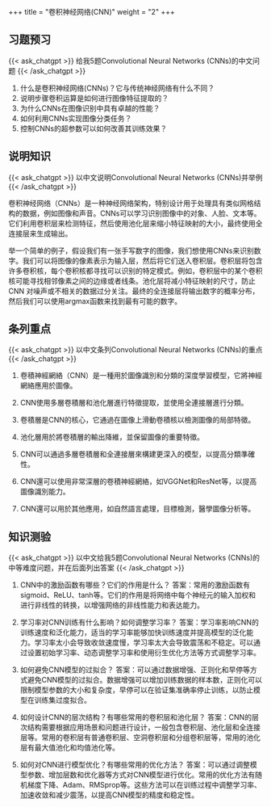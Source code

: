 +++
title = "卷积神经网络(CNN)"
weight = "2"
+++
## 习题预习
{{< ask_chatgpt >}}
给我5题Convolutional Neural Networks (CNNs)的中文问题
{{< /ask_chatgpt >}}

1. 什么是卷积神经网络(CNNs)？它与传统神经网络有什么不同？ 
2. 说明步骤卷积运算是如何进行图像特征提取的？ 
3. 为什么CNNs在图像识别中具有卓越的性能？ 
4. 如何利用CNNs实现图像分类任务？ 
5. 控制CNNs的超参数可以如何改善其训练效果？   

## 说明知识
{{< ask_chatgpt >}}
以中文说明Convolutional Neural Networks (CNNs)并举例
{{< /ask_chatgpt >}}

卷积神经网络（CNNs）是一种神经网络架构，特别设计用于处理具有类似网格结构的数据，例如图像和声音。CNNs可以学习识别图像中的对象、人脸、文本等。它们利用卷积层来检测特征，然后使用池化层来缩小特征映射的大小，最终使用全连接层来生成输出。

举一个简单的例子，假设我们有一张手写数字的图像，我们想使用CNNs来识别数字。我们可以将图像的像素表示为输入层，然后将它们送入卷积层。卷积层将包含许多卷积核，每个卷积核都寻找可以识别的特定模式。例如，卷积层中的某个卷积核可能寻找相邻像素之间的边缘或者线条。池化层将减小特征映射的尺寸，防止 CNN 对噪声或不相关的数据过分关注。最终的全连接层将输出数字的概率分布，然后我们可以使用argmax函数来找到最有可能的数字。   

## 条列重点
{{< ask_chatgpt >}}
以中文条列Convolutional Neural Networks (CNNs)的重点
{{< /ask_chatgpt >}}

1. 卷積神經網絡（CNN）是一種用於圖像識別和分類的深度學習模型，它將神經網絡應用於圖像。

2. CNN使用多層卷積層和池化層進行特徵提取，並使用全連接層進行分類。

3. 卷積層是CNN的核心，它通過在圖像上滑動卷積核以檢測圖像的局部特徵。

4. 池化層用於將卷積層的輸出降維，並保留圖像的重要特徵。

5. CNN可以通過多層卷積層和全連接層來構建更深入的模型，以提高分類準確性。

6. CNN還可以使用非常深層的卷積神經網絡，如VGGNet和ResNet等，以提高圖像識別能力。

7. CNN還可以用於其他應用，如自然語言處理，目標檢測，醫學圖像分析等。   

## 知识测验
{{< ask_chatgpt >}}
以中文给我5题Convolutional Neural Networks (CNNs)的中等难度问题，并在后面列出答案
{{< /ask_chatgpt >}}

1. CNN中的激励函数有哪些？它们的作用是什么？
答案：常用的激励函数有sigmoid、ReLU、tanh等。它们的作用是将网络中每个神经元的输入加权和进行非线性的转换，以增强网络的非线性能力和表达能力。

2. 学习率对CNN训练有什么影响？如何调整学习率？
答案：学习率影响CNN的训练速度和泛化能力，适当的学习率能够加快训练速度并提高模型的泛化能力。学习率太小会导致收敛速度慢，学习率太大会导致震荡和不稳定。可以通过设置初始学习率、动态调整学习率和使用衍生优化方法等方式调整学习率。

3. 如何避免CNN模型的过拟合？
答案：可以通过数据增强、正则化和早停等方式避免CNN模型的过拟合。数据增强可以增加训练数据的样本数，正则化可以限制模型参数的大小和复杂度，早停可以在验证集准确率停止训练，以防止模型在训练集过度拟合。

4. 如何设计CNN的层次结构？有哪些常用的卷积层和池化层？
答案：CNN的层次结构需要根据应用场景和问题进行设计，一般包含卷积层、池化层和全连接层等。常用的卷积层有普通卷积层、空洞卷积层和分组卷积层等，常用的池化层有最大值池化和均值池化等。

5. 如何对CNN进行模型优化？有哪些常用的优化方法？
答案：可以通过调整模型参数、增加层数和优化器等方式对CNN模型进行优化。常用的优化方法有随机梯度下降、Adam、RMSprop等。这些方法可以在训练过程中调整学习率、加速收敛和减少震荡，以提高CNN模型的精度和稳定性。   

